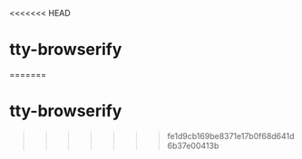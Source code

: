<<<<<<< HEAD
# tty-browserify
=======
# tty-browserify
>>>>>>> fe1d9cb169be8371e17b0f68d641d6b37e00413b
